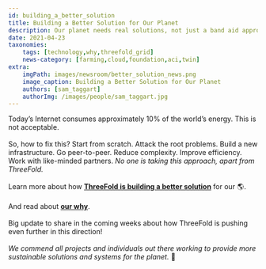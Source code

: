 ```yaml
---
id: building_a_better_solution
title: Building a Better Solution for Our Planet
description: Our planet needs real solutions, not just a band aid approach.
date: 2021-04-23
taxonomies:
    tags: [technology,why,threefold_grid]
    news-category: [farming,cloud,foundation,aci,twin]
extra:
    imgPath: images/newsroom/better_solution_news.png
    image_caption: Building a Better Solution for Our Planet
    authors: [sam_taggart]
    authorImg: /images/people/sam_taggart.jpg
---
```


Today’s Internet consumes approximately 10% of the world’s energy. This is not acceptable.
<br>
<br>
So, how to fix this? Start from scratch. Attack the root problems. Build a new infrastructure. Go peer-to-peer. Reduce complexity. Improve efficiency. Work with like-minded partners. *No one is taking this approach, apart from ThreeFold.*
<br>
<br>
Learn more about how **[ThreeFold is building a better solution](https://threefold.io/blog/post/for_our_planet/)** for our 🌎.
<br>
<br>
And read about **[our why](https://threefold.io/why)**.
<br>
<br>
Big update to share in the coming weeks about how ThreeFold is pushing even further in this direction!
<br>
<br>
*We commend all projects and individuals out there working to provide more sustainable solutions and systems for the planet.* 🙏
